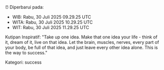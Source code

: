 ⏰ Diperbarui pada:
- WIB: Rabu, 30 Juli 2025 09.29.25 UTC
- WITA: Rabu, 30 Juli 2025 10.29.25 UTC
- WIT: Rabu, 30 Juli 2025 11.29.25 UTC

Kutipan Inspiratif:
"Take up one idea. Make that one idea your life - think of it, dream of it, live on that idea. Let the brain, muscles, nerves, every part of your body, be full of that idea, and just leave every other idea alone. This is the way to success."


Kategori: success

